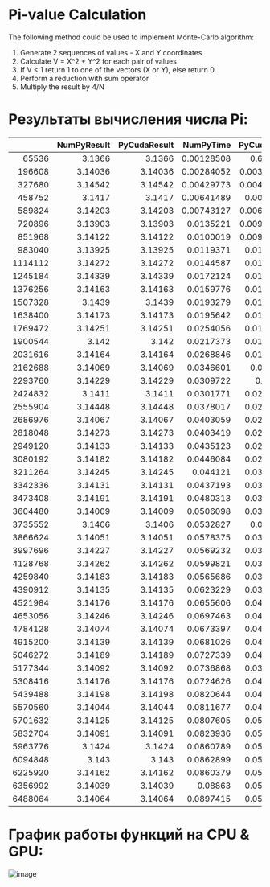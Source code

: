 # Pi-value Calculation

The following method could be used to implement Monte-Carlo algorithm:

1. Generate 2 sequences of values - X and Y coordinates
2. Calculate V = X^2 + Y^2 for each pair of values
3. If V < 1 return 1 to one of the vectors (X or Y), else return 0
4. Perform a reduction with sum operator
5. Multiply the result by 4/N

# Результаты вычисления числа Pi:
|         |   NumPyResult |   PyCudaResult |   NumPyTime |   PyCudaTime |
|--------:|--------------:|---------------:|------------:|-------------:|
|   65536 |       3.1366  |        3.1366  |  0.00128508 |   0.611473   |
|  196608 |       3.14036 |        3.14036 |  0.00284052 |   0.00355577 |
|  327680 |       3.14542 |        3.14542 |  0.00429773 |   0.00479412 |
|  458752 |       3.1417  |        3.1417  |  0.00641489 |   0.0059588  |
|  589824 |       3.14203 |        3.14203 |  0.00743127 |   0.00693178 |
|  720896 |       3.13903 |        3.13903 |  0.0135221  |   0.00939989 |
|  851968 |       3.14122 |        3.14122 |  0.0100019  |   0.00917912 |
|  983040 |       3.13925 |        3.13925 |  0.0119371  |   0.0105848  |
| 1114112 |       3.14272 |        3.14272 |  0.0144587  |   0.0115013  |
| 1245184 |       3.14339 |        3.14339 |  0.0172124  |   0.0126777  |
| 1376256 |       3.14163 |        3.14163 |  0.0159776  |   0.0141835  |
| 1507328 |       3.1439  |        3.1439  |  0.0193279  |   0.0158892  |
| 1638400 |       3.14173 |        3.14173 |  0.0195642  |   0.0160682  |
| 1769472 |       3.14251 |        3.14251 |  0.0254056  |   0.0180132  |
| 1900544 |       3.142   |        3.142   |  0.0217373  |   0.0186181  |
| 2031616 |       3.14164 |        3.14164 |  0.0268846  |   0.0196791  |
| 2162688 |       3.14069 |        3.14069 |  0.0346601  |   0.021363   |
| 2293760 |       3.14229 |        3.14229 |  0.0309722  |   0.02244    |
| 2424832 |       3.1411  |        3.1411  |  0.0301771  |   0.0233085  |
| 2555904 |       3.14448 |        3.14448 |  0.0378017  |   0.0271008  |
| 2686976 |       3.14067 |        3.14067 |  0.0403059  |   0.0254209  |
| 2818048 |       3.14273 |        3.14273 |  0.0403419  |   0.0264795  |
| 2949120 |       3.14133 |        3.14133 |  0.0435123  |   0.0281186  |
| 3080192 |       3.14182 |        3.14182 |  0.0446084  |   0.0292423  |
| 3211264 |       3.14245 |        3.14245 |  0.044121   |   0.0301266  |
| 3342336 |       3.14131 |        3.14131 |  0.0437193  |   0.0308557  |
| 3473408 |       3.14191 |        3.14191 |  0.0480313  |   0.0335598  |
| 3604480 |       3.14009 |        3.14009 |  0.0506098  |   0.0331979  |
| 3735552 |       3.1406  |        3.1406  |  0.0532827  |   0.035145   |
| 3866624 |       3.14051 |        3.14051 |  0.0578375  |   0.0351715  |
| 3997696 |       3.14227 |        3.14227 |  0.0569232  |   0.0363033  |
| 4128768 |       3.14262 |        3.14262 |  0.0599821  |   0.0385492  |
| 4259840 |       3.14183 |        3.14183 |  0.0565686  |   0.0389128  |
| 4390912 |       3.14135 |        3.14135 |  0.0623229  |   0.0397925  |
| 4521984 |       3.14176 |        3.14176 |  0.0655606  |   0.0435596  |
| 4653056 |       3.14246 |        3.14246 |  0.0697463  |   0.0422347  |
| 4784128 |       3.14074 |        3.14074 |  0.0673397  |   0.0443082  |
| 4915200 |       3.14139 |        3.14139 |  0.0681026  |   0.0439274  |
| 5046272 |       3.14189 |        3.14189 |  0.0727339  |   0.0455346  |
| 5177344 |       3.14092 |        3.14092 |  0.0736868  |   0.0365531  |
| 5308416 |       3.14176 |        3.14176 |  0.0724626  |   0.0468121  |
| 5439488 |       3.14198 |        3.14198 |  0.0820644  |   0.0486712  |
| 5570560 |       3.14044 |        3.14044 |  0.0811677  |   0.0488195  |
| 5701632 |       3.14125 |        3.14125 |  0.0807605  |   0.0500746  |
| 5832704 |       3.14091 |        3.14091 |  0.0823936  |   0.0512204  |
| 5963776 |       3.1424  |        3.1424  |  0.0860789  |   0.0519195  |
| 6094848 |       3.143   |        3.143   |  0.0862899  |   0.0530503  |
| 6225920 |       3.14162 |        3.14162 |  0.0860379  |   0.0545752  |
| 6356992 |       3.14039 |        3.14039 |  0.08863    |   0.0551312  |
| 6488064 |       3.14064 |        3.14064 |  0.0897415  |   0.0559087  |

# График работы функций на CPU & GPU:

![image](https://github.com/witssaa/2021-HPC/blob/main/Pi-value%20Calculation/images/pi_calc_gpu_cpu.png)
